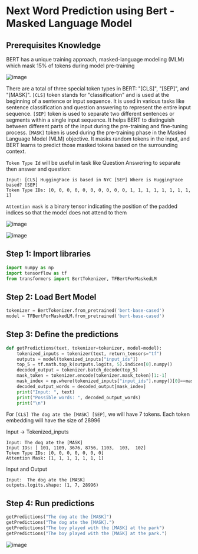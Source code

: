 # Next Word Prediction using Bert - Masked Language Model

## Prerequisites Knowledge

BERT has a unique training approach, masked-language modeling (MLM) which mask 15% of tokens during model pre-training

![image](https://github.com/hughiephan/DPL/assets/16631121/3b9bd2c8-4229-4f7c-b3d6-82e4cc9253b2)

There are a total of three special token types in BERT: "[CLS]", "[SEP]", and "[MASK]". `[CLS]` token stands for "classification" and is used at the beginning of a sentence or input sequence. It is used in various tasks like sentence classification and question answering to represent the entire input sequence. `[SEP]` token is used to separate two different sentences or segments within a single input sequence. It helps BERT to distinguish between different parts of the input during the pre-training and fine-tuning process. `[MASK]` token is used during the pre-training phase in the Masked Language Model (MLM) objective. It masks random tokens in the input, and BERT learns to predict those masked tokens based on the surrounding context.

`Token Type Id` will be useful in task like Question Answering to separate then answer and question:

```text
Input: [CLS] HuggingFace is based in NYC [SEP] Where is HuggingFace based? [SEP]
Token Type IDs: [0, 0, 0, 0, 0, 0, 0, 0, 0, 0, 1, 1, 1, 1, 1, 1, 1, 1, 1]
```

`Attention mask` is a binary tensor indicating the position of the padded indices so that the model does not attend to them

![image](https://github.com/hughiephan/DPL/assets/16631121/937e4f2d-101d-4a11-80df-d2f1163973cd)

![image](https://github.com/hughiephan/DPL/assets/16631121/8df94107-ab6b-48ed-a851-ff9232070627)

## Step 1: Import libraries
```python
import numpy as np
import tensorflow as tf
from transformers import BertTokenizer, TFBertForMaskedLM
```

## Step 2: Load Bert Model

```python
tokenizer = BertTokenizer.from_pretrained('bert-base-cased')
model = TFBertForMaskedLM.from_pretrained('bert-base-cased')
```

## Step 3: Define the predictions

```python
def getPredictions(text, tokenizer=tokenizer, model=model):
    tokenized_inputs = tokenizer(text, return_tensors="tf")
    outputs = model(tokenized_inputs["input_ids"])
    top_5 = tf.math.top_k(outputs.logits, 5).indices[0].numpy()
    decoded_output = tokenizer.batch_decode(top_5)
    mask_token = tokenizer.encode(tokenizer.mask_token)[1:-1]
    mask_index = np.where(tokenized_inputs["input_ids"].numpy()[0]==mask_token)[0][0]
    decoded_output_words = decoded_output[mask_index]
    print("Input: ", text)
    print("Possible words: ", decoded_output_words)
    print("\n")
```

For `[CLS] The dog ate the [MASK] [SEP]`, we will have 7 tokens.
Each token embedding will have the size of 28996 

Input -> Tokenized_inputs

```text
Input: The dog ate the [MASK] 
Input IDs: [ 101, 1109, 3676, 8756, 1103,  103,  102]
Token Type IDs: [0, 0, 0, 0, 0, 0, 0]
Attention Mask: [1, 1, 1, 1, 1, 1, 1]
```

Input and Output

```text
Input:  The dog ate the [MASK]
outputs.logits.shape: (1, 7, 28996)
```

## Step 4: Run predictions
```python
getPredictions("The dog ate the [MASK]")
getPredictions("The dog ate the [MASK].")
getPredictions("The boy played with the [MASK] at the park")
getPredictions("The boy played with the [MASK] at the park.")
```

![image](https://github.com/hughiephan/DPL/assets/16631121/f3bf5e54-fe9f-409f-93c9-4adbceca35ce)
